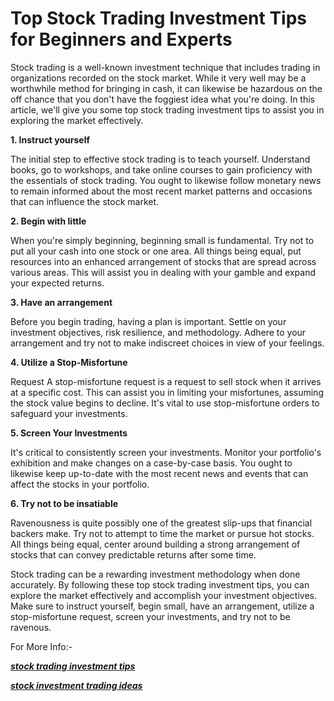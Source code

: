 # Top Stock Trading Investment Tips for Beginners and Experts




Stock trading is a well-known investment technique that includes trading in organizations recorded on the stock market. While it very well may be a worthwhile method for bringing in cash, it can likewise be hazardous on the off chance that you don't have the foggiest idea what you're doing. In this article, we'll give you some top stock trading investment tips to assist you in exploring the market effectively.

**1\. Instruct yourself**

The initial step to effective stock trading is to teach yourself. Understand books, go to workshops, and take online courses to gain proficiency with the essentials of stock trading. You ought to likewise follow monetary news to remain informed about the most recent market patterns and occasions that can influence the stock market.

**2\. Begin with little**

When you're simply beginning, beginning small is fundamental. Try not to put all your cash into one stock or one area. All things being equal, put resources into an enhanced arrangement of stocks that are spread across various areas. This will assist you in dealing with your gamble and expand your expected returns.

**3\. Have an arrangement**

Before you begin trading, having a plan is important. Settle on your investment objectives, risk resilience, and methodology. Adhere to your arrangement and try not to make indiscreet choices in view of your feelings.

**4\. Utilize a Stop-Misfortune**

Request A stop-misfortune request is a request to sell stock when it arrives at a specific cost. This can assist you in limiting your misfortunes, assuming the stock value begins to decline. It's vital to use stop-misfortune orders to safeguard your investments.

**5\. Screen Your Investments**

It's critical to consistently screen your investments. Monitor your portfolio's exhibition and make changes on a case-by-case basis. You ought to likewise keep up-to-date with the most recent news and events that can affect the stocks in your portfolio.

**6\. Try not to be insatiable**

Ravenousness is quite possibly one of the greatest slip-ups that financial backers make. Try not to attempt to time the market or pursue hot stocks. All things being equal, center around building a strong arrangement of stocks that can convey predictable returns after some time.

Stock trading can be a rewarding investment methodology when done accurately. By following these top stock trading investment tips, you can explore the market effectively and accomplish your investment objectives. Make sure to instruct yourself, begin small, have an arrangement, utilize a stop-misfortune request, screen your investments, and try not to be ravenous.

For More Info:-

***[stock trading investment tips](<https://baptistaresearch.com/trade-ideas/>)***

***[stock investment trading ideas](<https://baptistaresearch.com/trade-ideas/>)***
